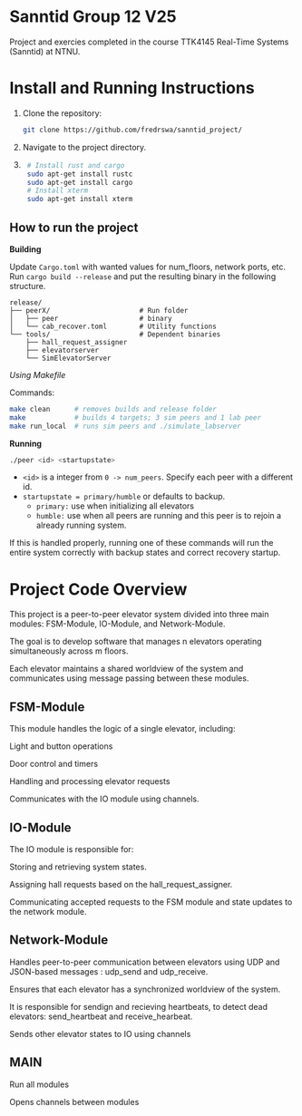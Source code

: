 # Sanntid Group 12 V25

Project and exercies completed in the course TTK4145 Real-Time Systems (Sanntid) at NTNU.

# Install and Running Instructions 

1. Clone the repository:
    ```bash 
    git clone https://github.com/fredrswa/sanntid_project/
    ````

2. Navigate to the project directory.

3. ```bash
    # Install rust and cargo
    sudo apt-get install rustc
    sudo apt-get install cargo
    # Install xterm
    sudo apt-get install xterm
    ```


## How to run the project
**Building**

Update ```Cargo.toml``` with wanted values for num_floors, network ports, etc. Run ```cargo build --release``` and put the resulting binary in the following structure.
```
release/
├── peerX/                      # Run folder
│   ├── peer                    # binary
│   └── cab_recover.toml        # Utility functions
└── tools/                      # Dependent binaries
    ├── hall_request_assigner   
    ├── elevatorserver
    └── SimElevatorServer
```
*Using Makefile*

Commands: 
```bash
make clean      # removes builds and release folder
make            # builds 4 targets; 3 sim peers and 1 lab peer
make run_local  # runs sim peers and ./simulate_labserver
```
**Running**

```bash
./peer <id> <startupstate>
```
 - ```<id>``` is a integer from ```0 -> num_peers```. Specify each peer with a different id.
 - ```startupstate = primary/humble``` or defaults to backup. 
    - ```primary:``` use when initializing all elevators
    - ```humble:``` use when all peers are running and this peer is to rejoin a already running system.

If this is handled properly, running one of these commands will run the entire system correctly with backup states and correct recovery startup.


# Project Code Overview

This project is a peer-to-peer elevator system divided into three main modules: FSM-Module, IO-Module, and Network-Module.

The goal is to develop software that manages n elevators operating simultaneously across m floors.

Each elevator maintains a shared worldview of the system and communicates using message passing between these modules.


## FSM-Module

This module handles the logic of a single elevator, including:

Light and button operations

Door control and timers

Handling and processing elevator requests

Communicates with the IO module using channels.


## IO-Module

The IO module is responsible for:

Storing and retrieving system states.

Assigning hall requests based on the hall_request_assigner.

Communicating accepted requests to the FSM module and state updates to the network module.



## Network-Module

Handles peer-to-peer communication between elevators using UDP and JSON-based messages : udp_send and udp_receive. 

Ensures that each elevator has a synchronized worldview of the system.

It is responsible for sendign and recieving heartbeats, to detect dead elevators: send_heartbeat and receive_hearbeat.

Sends other elevator states to IO using channels

## MAIN

Run all modules

Opens channels between modules


